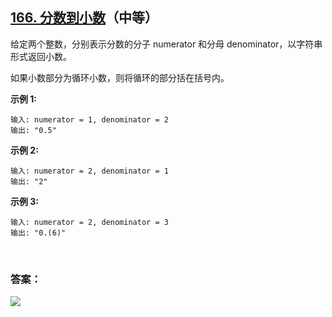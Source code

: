 ## [166. 分数到小数](https://leetcode-cn.com/problems/fraction-to-recurring-decimal/)（中等）

给定两个整数，分别表示分数的分子 numerator 和分母 denominator，以字符串形式返回小数。

如果小数部分为循环小数，则将循环的部分括在括号内。

**示例 1:**

```
输入: numerator = 1, denominator = 2
输出: "0.5"
```

**示例 2:**

```
输入: numerator = 2, denominator = 1
输出: "2"
```

**示例 3:**

```
输入: numerator = 2, denominator = 3
输出: "0.(6)"
```

<br/>

### 答案：





![](https://img-blog.csdnimg.cn/20200807155236311.png)

#### 
